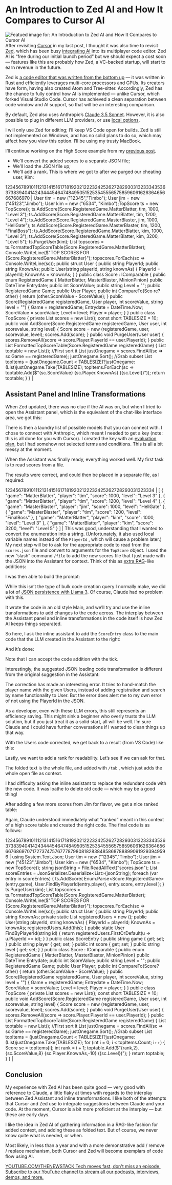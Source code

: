 # An Introduction to Zed AI and How It Compares to Cursor AI
![Featued image for: An Introduction to Zed AI and How It Compares to Cursor AI](https://cdn.thenewstack.io/media/2024/09/368e729c-getty-images-qob-b3gfcxs-unsplash-1024x683.jpg)
After revisiting [Cursor](https://thenewstack.io/using-cursor-ai-as-part-of-your-development-workflow/) in my last post, I thought it was also time to revisit [Zed](https://zed.dev/), which has been busy [integrating AI](https://zed.dev/blog/zed-ai) into its multiplayer code editor. Zed AI is “free during our initial launch period” but we should expect a cost soon — features like this are probably how Zed, a VC-backed startup, will start to earn revenue in the future.

Zed is [a code editor that was written from the bottom up](https://thenewstack.io/zed-a-new-multiplayer-code-editor-from-the-creators-of-atom/) — it was written in Rust and efficiently leverages multi-core processors and GPUs. Its creators have form, having also created Atom and Tree-sitter. Accordingly, Zed has the chance to fully control how AI is implemented — unlike Cursor, which forked Visual Studio Code. Cursor has achieved a clean separation between code window and AI support, so that will be an interesting comparison.

By default, Zed also uses Anthropic’s [Claude 3.5 Sonnet](https://www.anthropic.com/news/claude-3-5-sonnet). However, it is also possible to plug in different LLM providers, or use [local options](https://thenewstack.io/how-to-set-up-and-run-a-local-llm-with-ollama-and-llama-2/).

I will only use Zed for editing; I’ll keep VS Code open for builds. Zed is still not implemented on Windows, and has no solid plans to do so, which may affect how you view this option. I’ll be using my trusty MacBook.

I’ll continue working on the High Score example from my [previous post](https://thenewstack.io/using-cursor-ai-as-part-of-your-development-workflow/).

- We’ll convert the added scores to a separate JSON file;
- We’ll load the JSON file up;
- We’ll add a rank.
This is where we got to after we purged our cheating user, Kim:

12345678910111213141516171819202122232425262728293031323334353637383940414243444546474849505152535455565758596061626364656667686970 |
User tim = new ("12345","Timbo"); User jim = new ("45123","Jimbo"); User kim = new ("6534", "Kimbo");TopScore ts = new TopScore(); ts.AddScore(Score.RegisteredGame.MatterBlatter, tim, 1000, "Level 3"); ts.AddScore(Score.RegisteredGame.MatterBlatter, tim, 1200, "Level 4"); ts.AddScore(Score.RegisteredGame.MasterBlaster, jim, 1000, "HellGate"); ts.AddScore(Score.RegisteredGame.MasterBlaster, tim, 1200, "FinalBoss"); ts.AddScore(Score.RegisteredGame.MatterBlatter, kim, 1000, "Level 3"); ts.AddScore(Score.RegisteredGame.MatterBlatter, kim, 3200, "Level 5"); ts.PurgeUser(kim); List<string> topscores = ts.FormattedTopScoreTable(Score.RegisteredGame.MatterBlatter); Console.WriteLine($"TOP SCORES FOR {Score.RegisteredGame.MatterBlatter}"); topscores.ForEach(sc => Console.WriteLine(sc)); public struct User { public string PlayerId; public string KnownAs; public User(string playerId, string knownAs) { PlayerId = playerId; KnownAs = knownAs; } } public class Score : IComparable<Score> { public enum RegisteredGame { MatterBlatter, MasterBlaster, MinionPinion} public DateTime Entrydate; public int ScoreValue; public string Level = ""; public RegisteredGame Game; public User Player; public int CompareTo(Sco re? other) { return (other.ScoreValue - ScoreValue); } public Score(RegisteredGame registeredGame, User player, int scoreValue, string level = "") { Game = registeredGame; Entrydate = DateTime.Now; ScoreValue = scoreValue; Level = level; Player = player; } } public class TopScore { private List<Score> scores = new List<Score>(); const short TABLESIZE = 10; public void AddScore(Score.RegisteredGame registeredGame, User user, int scorevalue, string level) { Score score = new (registeredGame, user, scorevalue, level); scores.Add(score); } public void PurgeUser(User user) { scores.RemoveAll(score => score.Player.PlayerId == user.PlayerId); } public List<string> FormattedTopScoreTable(Score.RegisteredGame registeredGame) { List<string> toptable = new List<string>(); //First sort it List<Score> justOnegame = scores.FindAll(sc => sc.Game == registeredGame); justOnegame.Sort(); //Grab subset List<Score> topItems = (justOnegame.Count < TABLESIZE)?justOnegame:(List<Score>)justOnegame.Take(TABLESIZE); topItems.ForEach(sc => toptable.Add($"{sc.ScoreValue} {sc.Player.KnownAs} ({sc.Level})")); return toptable; } } |
## Assistant Panel and Inline Transformations
When Zed updated, there was no clue if the AI was on, but when I tried to open the Assistant panel, which is the equivalent of the chat-like interface area, we got this:

There is then a laundry list of possible models that you can connect with. I chose to connect with Anthropic, which meant I needed to get a key (note: this is all done for you with Cursor). I created the key with an [evaluation plan,](https://console.anthropic.com/) but I had somehow not selected terms and conditions. This is all a bit messy at the moment.

When the Assistant was finally ready, everything worked well. My first task is to read scores from a file.

The results were correct, and could then be placed in a separate file, as I required:

12345678910111213141516171819202122232425262728293031323334 |
[ { "game": "MatterBlatter", "player": "tim", "score": 1000, "level": "Level 3" }, { "game": "MatterBlatter", "player": "tim", "score": 1200, "level": "Level 4" }, { "game": "MasterBlaster", "player": "jim", "score": 1000, "level": "HellGate" }, { "game": "MasterBlaster", "player": "tim", "score": 1200, "level": "FinalBoss" }, { "game": "MatterBlatter", "player": "kim", "score": 1000, "level": "Level 3" }, { "game": "MatterBlatter", "player": "kim", "score": 3200, "level": "Level 5" } ] |
This was good, understanding that I wanted to convert the enumeration into a string. (Unfortunately, it also used local variable names instead of the `PlayerId`
, which will cause a problem later.)
My next step will be to ask for the appropriate code to read from the `scores.json`
file and convert to arguments for the `TopScore`
object. I used the new “slash” command `/file`
to add the new scores file that I just made with the JSON into the Assistant for context. Think of this as [extra RAG](https://thenewstack.io/enhancing-ai-coding-assistants-with-context-using-rag-and-sem-rag/)-like additions:

I was then able to build the prompt:

While this isn’t the type of bulk code creation query I normally make, we did a lot of [JSON persistence with Llama 3](https://thenewstack.io/coding-test-for-llama-3-implementing-json-persistence/). Of course, Claude had no problem with this.

It wrote the code in an old style Main, and we’ll try and use the inline transformations to add changes to the code across. The interplay between the Assistant panel and inline transformations in the code itself is how Zed AI keeps things separated.

So here, I ask the inline assistant to add the `ScoreEntry`
class to the main code that the LLM created in the Assistant to the right:

And it’s done:

Note that I can accept the code addition with the tick.

Interestingly, the suggested JSON loading code transformation is different from the original suggestion in the Assistant:

The correction has made an interesting error. It tries to hand-match the player name with the given Users, instead of adding registration and search by name functionality to User. But the error does alert me to my own error of not using the PlayerId in the JSON.

As a developer, even with these LLM errors, this still represents an efficiency saving. This might sink a beginner who overly trusts the LLM solution, but if you just treat it as a solid start, all will be well. I’m sure Claude and I could have further conversations if I wanted to clean things up that way.

With the Users code corrected, we get back to a result (from VS Code) like this:

Lastly, we want to add a rank for readability. Let’s see if we can ask for that.

The folded text is the whole file, and added with `/tab`
, which just adds the whole open file as context.

I had difficulty asking the inline assistant to replace the redundant code with the new code. It was loathe to delete old code — which may be a good thing!

After adding a few more scores from Jim for flavor, we get a nice ranked table:

Again, Claude understood immediately what “ranked” meant in this context of a high score table and created the right code. The final code is as follows:

123456789101112131415161718192021222324252627282930313233343536373839404142434445464748495051525354555657585960616263646566676869707172737475767778798081828384858687888990919293949596 |
using System.Text.Json; User tim = new ("12345","Timbo"); User jim = new ("45123","Jimbo"); User kim = new ("6534", "Kimbo"); TopScore ts = new TopScore(); string jsonString = File.ReadAllText("scores.json"); List<ScoreEntry> scoreEntries = JsonSerializer.Deserialize<List<ScoreEntry>>(jsonString); foreach (var entry in scoreEntries) { ts.AddScore( Enum.Parse<Score.RegisteredGame>(entry.game), User.FindByPlayerId(entry.player), entry.score, entry.level ); } ts.PurgeUser(kim); List<string> topscores = ts.FormattedTopScoreTable(Score.RegisteredGame.MatterBlatter); Console.WriteLine($"TOP SCORES FOR {Score.RegisteredGame.MatterBlatter}"); topscores.ForEach(sc => Console.WriteLine(sc)); public struct User { public string PlayerId; public string KnownAs; private static List<User> registeredUsers = new (); public User(string playerId, string knownAs) { PlayerId = playerId; KnownAs = knownAs; registeredUsers.Add(this); } public static User FindByPlayerId(string id) { return registeredUsers.FirstOrDefault(u => u.PlayerId == id); } } public class ScoreEntry { public string game { get; set; } public string player { get; set; } public int score { get; set; } public string level { get; set; } } public class Score : IComparable<Score> { public enum RegisteredGame { MatterBlatter, MasterBlaster, MinionPinion} public DateTime Entrydate; public int ScoreValue; public string Level = ""; public RegisteredGame Game; public User Player; public int CompareTo(Score? other) { return (other.ScoreValue - ScoreValue); } public Score(RegisteredGame registeredGame, User player, int scoreValue, string level = "") { Game = registeredGame; Entrydate = DateTime.Now; ScoreValue = scoreValue; Level = level; Player = player; } } public class TopScore { private List<Score> scores = new List<Score>(); const short TABLESIZE = 10; public void AddScore(Score.RegisteredGame registeredGame, User user, int scorevalue, string level) { Score score = new (registeredGame, user, scorevalue, level); scores.Add(score); } public void PurgeUser(User user) { scores.RemoveAll(score => score.Player.PlayerId == user.PlayerId); } public List<string> FormattedTopScoreTable(Score.RegisteredGame registeredGame) { List<string> toptable = new List<string>(); //First sort it List<Score> justOnegame = scores.FindAll(sc => sc.Game == registeredGame); justOnegame.Sort(); //Grab subset List<Score> topItems = (justOnegame.Count < TABLESIZE)?justOnegame:(List<Score>)justOnegame.Take(TABLESIZE); for (int i = 0; i < topItems.Count; i++) { Score sc = topItems[i]; int rank = i + 1; toptable.Add($"{rank,2}. {sc.ScoreValue,8} {sc.Player.KnownAs,-10} ({sc.Level})"); } return toptable; } } |
## Conclusion
My experience with Zed AI has been quite good — very good with reference to Claude, a little flaky at times with regards to the interplay between Zed Assistant and inline transformations. I like both of the attempts that Cursor and Zed use to integrate suggestions between Claude and your code. At the moment, Cursor is a bit more proficient at the interplay — but these are early days.

I like the idea in Zed AI of gathering information in a RAG-like fashion for added context, and adding these as folded text. But of course, we never know quite what is needed, or when.

Most likely, in less than a year and with a more demonstrative add / remove / replace mechanism, both Cursor and Zed will become exemplars of code flow using AI.

[
YOUTUBE.COM/THENEWSTACK
Tech moves fast, don't miss an episode. Subscribe to our YouTube
channel to stream all our podcasts, interviews, demos, and more.
](https://youtube.com/thenewstack?sub_confirmation=1)